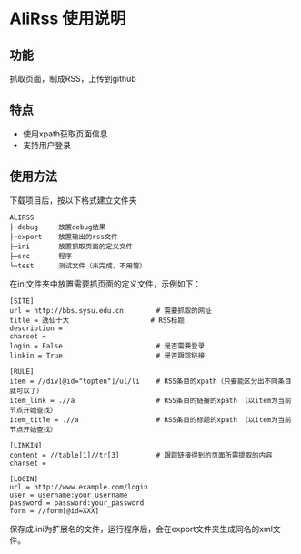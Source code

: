 # AliRss 使用说明

## 功能

抓取页面，制成RSS，上传到github

## 特点

* 使用xpath获取页面信息
* 支持用户登录

## 使用方法
下载项目后，按以下格式建立文件夹

    ALIRSS
    ├─debug     放置debug结果
    ├─export    放置输出的rss文件
    ├─ini       放置抓取页面的定义文件
    ├─src       程序
    └─test      测试文件（未完成，不用管）

在ini文件夹中放置需要抓页面的定义文件，示例如下：

    [SITE]
    url = http://bbs.sysu.edu.cn        # 需要抓取的网址
    title = 逸仙十大                    # RSS标题
    description = 
    charset = 
    login = False                       # 是否需要登录
    linkin = True                       # 是否跟踪链接

    [RULE]
    item = //div[@id="topten"]/ul/li    # RSS条目的xpath（只要能区分出不同条目就可以了）
    item_link = .//a                    # RSS条目的链接的xpath （以item为当前节点开始查找）
    item_title = .//a                   # RSS条目的标题的xpath （以item为当前节点开始查找）

    [LINKIN]
    content = //table[1]//tr[3]         # 跟踪链接得到的页面所需提取的内容
    charset = 

    [LOGIN]
    url = http://www.example.com/login
    user = username:your_username
    password = password:your_password
    form = //form[@id=XXX]

保存成.ini为扩展名的文件，运行程序后，会在export文件夹生成同名的xml文件。

